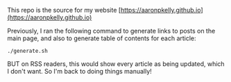 This repo is the source for my website [https://aaronpkelly.github.io](https://aaronpkelly.github.io)

Previously, I ran the following command to generate links to posts on the main
page, and also to generate table of contents for each article:
```
./generate.sh
```

BUT on RSS readers, this would show every article as being updated, which I
don't want. So I'm back to doing things manually!